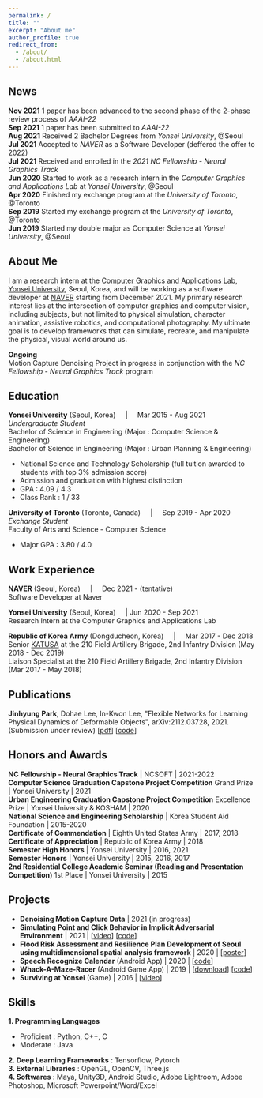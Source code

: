 ```yaml
---
permalink: /
title: ""
excerpt: "About me"
author_profile: true
redirect_from: 
  - /about/
  - /about.html
---
```


News
------
**Nov 2021** 1 paper has been advanced to the second phase of the 2-phase review process of _AAAI-22_ <br/>
**Sep 2021** 1 paper has been submitted to _AAAI-22_ <br/>
**Aug 2021** Received 2 Bachelor Degrees from _Yonsei University_, @Seoul <br/>
**Jul 2021** Accepted to _NAVER_ as a Software Developer (deffered the offer to 2022) <br/>
**Jul 2021** Received and enrolled in the _2021 NC Fellowship - Neural Graphics Track_ <br/>
**Jun 2020** Started to work as a research intern in the _Computer Graphics and Applications Lab_ at _Yonsei University_, @Seoul <br/>
**Apr 2020** Finished my exchange program at the _University of Toronto_, @Toronto <br/>
**Sep 2019** Started my exchange program at the _University of Toronto_, @Toronto <br/>
**Jun 2019** Started my double major as Computer Science at _Yonsei University_, @Seoul <br/>

About Me
------
I am a research intern at the [Computer Graphics and Applications Lab](http://cga.yonsei.ac.kr/), [Yonsei University](https://www.yonsei.ac.kr/en_sc/), Seoul, Korea, and will be working as a software developer at [NAVER](https://www.navercorp.com/en) starting from December 2021. My primary research interest lies at the intersection of computer graphics and computer vision, including subjects, but not limited to physical simulation, character animation, assistive robotics, and computational photography. My ultimate goal is to develop frameworks that can simulate, recreate, and manipulate the physical, visual world around us.

**Ongoing**<br/>
Motion Capture Denoising Project in progress in conjunction with the _NC Fellowship - Neural Graphics Track_ program <br/>

Education
------
**Yonsei University** (Seoul, Korea) &nbsp; &nbsp; | &nbsp; &nbsp; Mar 2015 - Aug 2021 <br/>
_Undergraduate Student_ <br/>
Bachelor of Science in Engineering (Major : Computer Science & Engineering) <br/>
Bachelor of Science in Engineering (Major : Urban Planning & Engineering) <br/>
- National Science and Technology Scholarship (full tuition awarded to students with top 3% admission score) <br/>
- Admission and graduation with highest distinction <br/>
-    GPA     : 4.09 / 4.3 <br/>
- Class Rank : 1 / 33 <br/>

**University of Toronto** (Toronto, Canada) &nbsp; &nbsp; | &nbsp; &nbsp; Sep 2019 - Apr 2020 <br/>
_Exchange Student_ <br/>
Faculty of Arts and Science - Computer Science <br/>
- Major GPA  : 3.80 / 4.0 <br/>

Work Experience
------  
**NAVER** (Seoul, Korea) &nbsp; &nbsp; | &nbsp; &nbsp; Dec 2021 - (tentative) <br/>
Software Developer at Naver<br/>

**Yonsei University** (Seoul, Korea) &nbsp; &nbsp; | Jun 2020 - Sep 2021 <br/>
Research Intern at the Computer Graphics and Applications Lab <br/>

**Republic of Korea Army** (Dongducheon, Korea) &nbsp; &nbsp; | &nbsp; &nbsp; Mar 2017 - Dec 2018 <br/>
Senior [KATUSA](https://8tharmy.korea.army.mil/site/about/katusa-soldier-program.asp) at the 210 Field Artillery Brigade, 2nd Infantry Division (May 2018 - Dec 2019) <br/>
Liaison Specialist at the 210 Field Artillery Brigade, 2nd Infantry Division (Mar 2017 - May 2018) <br/>

Publications
------
**Jinhyung Park**, Dohae Lee, In-Kwon Lee, "Flexible Networks for Learning Physical Dynamics of Deformable Objects", arXiv:2112.03728, 2021. (Submission under review)
[[pdf](https://arxiv.org/pdf/2112.03728)] [[code](https://github.com/jinhyung-park-info/TP-Net)]

Honors and Awards
------
**NC Fellowship - Neural Graphics Track** | NCSOFT | 2021-2022 <br/>
**Computer Science Graduation Capstone Project Competition** Grand Prize | Yonsei University | 2021 <br/>
**Urban Engineering Graduation Capstone Project Competition** Excellence Prize | Yonsei University & KOSHAM | 2020 <br/>
**National Science and Engineering Scholarship** | Korea Student Aid Foundation | 2015-2020 <br/>
**Certificate of Commendation** | Eighth United States Army | 2017, 2018 <br/>
**Certificate of Appreciation** | Republic of Korea Army | 2018 <br/>
**Semester High Honors** | Yonsei University | 2016, 2021 <br/>
**Semester Honors** | Yonsei University | 2015, 2016, 2017 <br/>
**2nd Residential College Academic Seminar (Reading and Presentation Competition)** 1st Place | Yonsei University | 2015 <br/>

Projects
------
- **Denoising Motion Capture Data** | 2021 (in progress)
- **Simulating Point and Click Behavior in Implicit Adversarial Environment** | 2021 | [[video](https://www.youtube.com/watch?v=DLQu1RDsS6w&t=143s)] [[code](https://github.com/SWCapstoneProject/Adversarial_PointAndClick)] <br/>
- **Flood Risk Assessment and Resilience Plan Development of Seoul using multidimensional spatial analysis framework** | 2020 | [[poster](https://drive.google.com/file/d/1KetUWL6CXgrbpvTFPV2UvpDSR71rPk3y/view?usp=sharing)]
- **Speech Recognize Calendar** (Android App) | 2020 | [[code](https://github.com/jinhyung-park-info/SpeechRecognizeCalender)] 
- **Whack-A-Maze-Racer** (Android Game App) | 2019 | [[download](https://play.google.com/store/apps/details?id=com.wamr.myapplication)] [[code](https://github.com/jinhyung-park-info/Whack-A-Maze-Racer)]
- **Surviving at Yonsei** (Game) | 2016 | [[video](https://www.youtube.com/watch?v=MNkkJPtQbtw)] 

Skills
------
**1. Programming Languages**
  - Proficient : Python, C++, C
  - Moderate : Java <br/>

**2. Deep Learning Frameworks** : Tensorflow, Pytorch <br/>
**3. External Libraries** : OpenGL, OpenCV, Three.js <br/>
**4. Softwares** : Maya, Unity3D, Android Studio, Adobe Lightroom, Adobe Photoshop, Microsoft Powerpoint/Word/Excel <br/>
